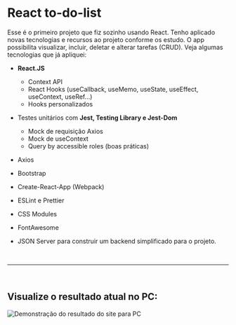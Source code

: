 # React to-do-list

Esse é o primeiro projeto que fiz sozinho usando React. Tenho aplicado novas tecnologias e recursos ao projeto conforme os estudo. O app possibilita visualizar, incluir, deletar e alterar tarefas (CRUD). Veja algumas tecnologias que já apliquei:

- <b>React.JS</b>
  - Context API
  - React Hooks (useCallback, useMemo, useState, useEffect, useContext, useRef...)
  - Hooks personalizados
  
- Testes unitários com <b>Jest, Testing Library e Jest-Dom</b>
  - Mock de requisição Axios
  - Mock de useContext
  - Query by accessible roles (boas práticas)

- Axios
- Bootstrap
- Create-React-App (Webpack)
- ESLint e Prettier
- CSS Modules
- FontAwesome
- JSON Server para construir um backend simplificado para o projeto.

<br><hr><br>

## Visualize o resultado atual no PC:

![Demonstração do resultado do site para PC](gifs/resultado-pc.gif)
